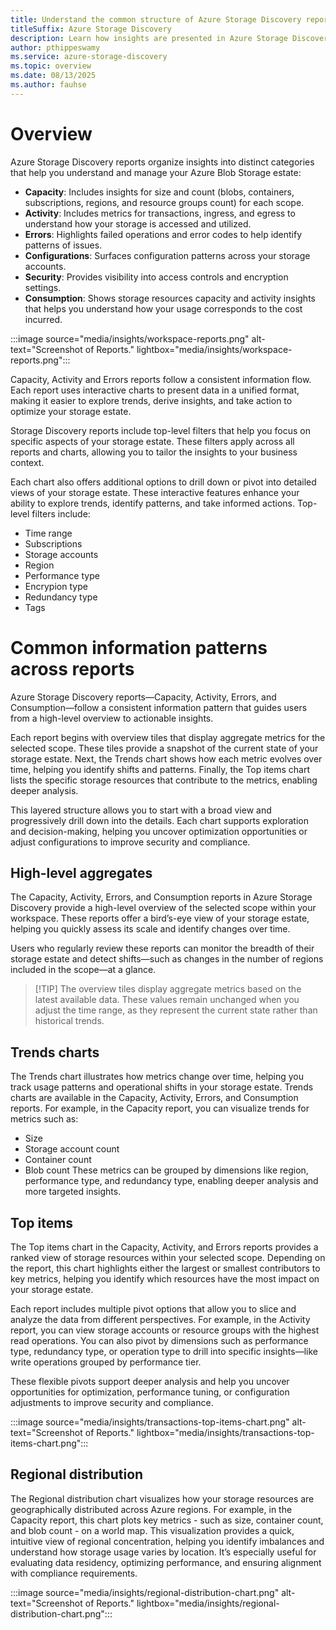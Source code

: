 ```yaml
---
title: Understand the common structure of Azure Storage Discovery reports.
titleSuffix: Azure Storage Discovery
description: Learn how insights are presented in Azure Storage Discovery reports.
author: pthippeswamy
ms.service: azure-storage-discovery
ms.topic: overview
ms.date: 08/13/2025
ms.author: fauhse
---
```


# Overview

Azure Storage Discovery reports organize insights into distinct categories that help you understand and manage your Azure Blob Storage estate:

- <b>Capacity</b>: Includes insights for size and count (blobs, containers, subscriptions, regions, and resource groups count) for each scope.
- <b>Activity</b>: Includes metrics for transactions, ingress, and egress to understand how your storage is accessed and utilized.
- <b>Errors</b>: Highlights failed operations and error codes to help identify patterns of issues.
- <b>Configurations</b>: Surfaces configuration patterns across your storage accounts.
- <b>Security</b>: Provides visibility into access controls and encryption settings.
- <b>Consumption</b>: Shows storage resources capacity and activity insights that helps you understand how your usage corresponds to the cost incurred.

:::image source="media/insights/workspace-reports.png" alt-text="Screenshot of Reports."  lightbox="media/insights/workspace-reports.png":::

Capacity, Activity and Errors reports follow a consistent information flow. Each report uses interactive charts to present data in a unified format, making it easier to explore trends, derive insights, and take action to optimize your storage estate.

Storage Discovery reports include top-level filters that help you focus on specific aspects of your storage estate. These filters apply across all reports and charts, allowing you to tailor the insights to your business context.

Each chart also offers additional options to drill down or pivot into detailed views of your storage estate. These interactive features enhance your ability to explore trends, identify patterns, and take informed actions. Top-level filters include:
- Time range
- Subscriptions
- Storage accounts
- Region
- Performance type
- Encrypion type
- Redundancy type
- Tags

# Common information patterns across reports
Azure Storage Discovery reports—Capacity, Activity, Errors, and Consumption—follow a consistent information pattern that guides users from a high-level overview to actionable insights.

Each report begins with overview tiles that display aggregate metrics for the selected scope. These tiles provide a snapshot of the current state of your storage estate. Next, the Trends chart shows how each metric evolves over time, helping you identify shifts and patterns. Finally, the Top items chart lists the specific storage resources that contribute to the metrics, enabling deeper analysis.

This layered structure allows you to start with a broad view and progressively drill down into the details. Each chart supports exploration and decision-making, helping you uncover optimization opportunities or adjust configurations to improve security and compliance.

## High-level aggregates
The Capacity, Activity, Errors, and Consumption reports in Azure Storage Discovery provide a high-level overview of the selected scope within your workspace. These reports offer a bird’s-eye view of your storage estate, helping you quickly assess its scale and identify changes over time.

Users who regularly review these reports can monitor the breadth of their storage estate and detect shifts—such as changes in the number of regions included in the scope—at a glance.

> [!TIP] The overview tiles display aggregate metrics based on the latest available data. These values remain unchanged when you adjust the time range, as they represent the current state rather than historical trends.

## Trends charts
The Trends chart illustrates how metrics change over time, helping you track usage patterns and operational shifts in your storage estate.
Trends charts are available in the Capacity, Activity, Errors, and Consumption reports. For example, in the Capacity report, you can visualize trends for metrics such as:
- Size
- Storage account count
- Container count
- Blob count
These metrics can be grouped by dimensions like region, performance type, and redundancy type, enabling deeper analysis and more targeted insights.

## Top items
The Top items chart in the Capacity, Activity, and Errors reports provides a ranked view of storage resources within your selected scope. Depending on the report, this chart highlights either the largest or smallest contributors to key metrics, helping you identify which resources have the most impact on your storage estate.

Each report includes multiple pivot options that allow you to slice and analyze the data from different perspectives. For example, in the Activity report, you can view storage accounts or resource groups with the highest read operations. You can also pivot by dimensions such as performance type, redundancy type, or operation type to drill into specific insights—like write operations grouped by performance tier.

These flexible pivots support deeper analysis and help you uncover opportunities for optimization, performance tuning, or configuration adjustments to improve security and compliance.

:::image source="media/insights/transactions-top-items-chart.png" alt-text="Screenshot of Reports."  lightbox="media/insights/transactions-top-items-chart.png":::

## Regional distribution
The Regional distribution chart visualizes how your storage resources are geographically distributed across Azure regions. For example, in the Capacity report, this chart plots key metrics - such as size, container count, and blob count - on a world map.
This visualization provides a quick, intuitive view of regional concentration, helping you identify imbalances and understand how storage usage varies by location. It’s especially useful for evaluating data residency, optimizing performance, and ensuring alignment with compliance requirements.

:::image source="media/insights/regional-distribution-chart.png" alt-text="Screenshot of Reports."  lightbox="media/insights/regional-distribution-chart.png":::